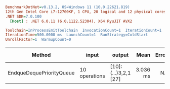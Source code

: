 ``` ini

BenchmarkDotNet=v0.13.2, OS=Windows 11 (10.0.22621.819)
12th Gen Intel Core i7-12700KF, 1 CPU, 20 logical and 12 physical cores
.NET SDK=7.0.100
  [Host] : .NET 6.0.11 (6.0.1122.52304), X64 RyuJIT AVX2

Toolchain=InProcessEmitToolchain  InvocationCount=1  IterationCount=1  
IterationTime=500.0000 ms  LaunchCount=1  RunStrategy=ColdStart  
UnrollFactor=1  WarmupCount=0  

```
|                   Method |         input |               output |     Mean | Error | Test case | Test pass |                 Test result |
|------------------------- |-------------- |--------------------- |---------:|------:|---------- |---------- |---------------------------- |
| EndqueDequePriorityQueue | 10 operations | [10]:(...)3,2,1 [27] | 3.036 ms |    NA |         0 |      True | [10]: 10,9,8,7,6..5,4,3,2,1 |
